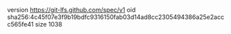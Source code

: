 version https://git-lfs.github.com/spec/v1
oid sha256:4c45f07e3f9b19bdfc9316150fab03d14ad8cc2305494386a25e2accc565fe41
size 1038
